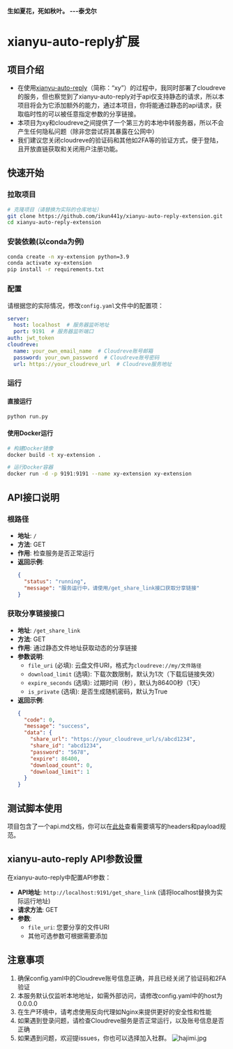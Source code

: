 **生如夏花，死如秋叶。 ---泰戈尔**
# xianyu-auto-reply扩展
## 项目介绍 
- 在使用[xianyu-auto-reply](https://github.com/zhinianboke/xianyu-auto-reply)（简称：“xy”）的过程中，我同时部署了cloudreve的服务，但也察觉到了xianyu-auto-reply对于api仅支持静态的请求，所以本项目将会为它添加额外的能力，通过本项目，你将能通过静态的api请求，获取临时性的可以被任意指定参数的分享链接。
- 本项目为xy和cloudreve之间提供了一个第三方的本地中转服务器，所以不会产生任何隐私问题（除非您尝试将其暴露在公网中）
- 我们建议您关闭cloudreve的验证码和其他如2FA等的验证方式，便于登陆，且开放直链获取和关闭用户注册功能。

## 快速开始
### 拉取项目
```bash
# 克隆项目（请替换为实际的仓库地址）
git clone https://github.com/ikun441y/xianyu-auto-reply-extension.git
cd xianyu-auto-reply-extension
```

### 安装依赖(以conda为例)
```bash
conda create -n xy-extension python=3.9
conda activate xy-extension
pip install -r requirements.txt
```

### 配置
请根据您的实际情况，修改`config.yaml`文件中的配置项：
```yaml
server:
  host: localhost  # 服务器监听地址
  port: 9191  # 服务器监听端口
auth: jwt_token
cloudreve:
  name: your_own_email_name  # Cloudreve账号邮箱
  password: your_own_password  # Cloudreve账号密码
  url: https://your_cloudreve_url  # Cloudreve服务地址
```

### 运行
#### 直接运行
```bash
python run.py
```

#### 使用Docker运行
```bash
# 构建Docker镜像
docker build -t xy-extension .

# 运行Docker容器
docker run -d -p 9191:9191 --name xy-extension xy-extension
```

## API接口说明
### 根路径
- **地址**: `/`
- **方法**: GET
- **作用**: 检查服务是否正常运行
- **返回示例**: 
  ```json
  {
    "status": "running", 
    "message": "服务运行中，请使用/get_share_link接口获取分享链接"
  }
  ```

### 获取分享链接接口
- **地址**: `/get_share_link`
- **方法**: GET
- **作用**: 通过静态文件地址获取动态的分享链接
- **参数说明**: 
  - `file_uri` (必填): 云盘文件URI，格式为`cloudreve://my/文件路径`
  - `download_limit` (选填): 下载次数限制，默认为1次（下载后链接失效）
  - `expire_seconds` (选填): 过期时间（秒），默认为86400秒（1天）
  - `is_private` (选填): 是否生成随机密码，默认为True
- **返回示例**: 
  ```json
  {
    "code": 0,
    "message": "success",
    "data": {
      "share_url": "https://your_cloudreve_url/s/abcd1234",
      "share_id": "abcd1234",
      "password": "5678",
      "expire": 86400,
      "download_count": 0,
      "download_limit": 1
    }
  }
  ```

## 测试脚本使用
项目包含了一个api.md文档，你可以在[此处](api.md)查看需要填写的headers和payload规范。

## xianyu-auto-reply API参数设置
在xianyu-auto-reply中配置API参数：
- **API地址**: `http://localhost:9191/get_share_link` (请将localhost替换为实际运行地址)
- **请求方法**: GET
- **参数**: 
  - `file_uri`: 您要分享的文件URI
  - 其他可选参数可根据需要添加

## 注意事项
1. 确保config.yaml中的Cloudreve账号信息正确，并且已经关闭了验证码和2FA验证
2. 本服务默认仅监听本地地址，如需外部访问，请修改config.yaml中的host为0.0.0.0
3. 在生产环境中，请考虑使用反向代理如Nginx来提供更好的安全性和性能
4. 如果遇到登录问题，请检查Cloudreve服务是否正常运行，以及账号信息是否正确
5. 如果遇到问题，欢迎提issues，你也可以选择加入社群。
![hajimi.jpg](https://raw.gitcode.com/user-images/assets/7595768/95133f17-f1f2-465c-860f-bf90d51224aa/hajimi.jpg 'hajimi.jpg')






